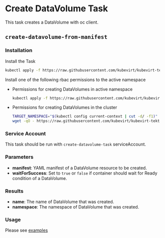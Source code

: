 # Create DataVolume Task

This task creates a DataVolume with oc client.

## `create-datavolume-from-manifest`

### Installation

Install the Task

```bash
kubectl apply -f https://raw.githubusercontent.com/kubevirt/kubevirt-tekton-tasks/main/tasks/create-datavolume/manifests/create-datavolume-from-manifest.yaml
```

Install one of the following rbac permissions to the active namespace
- Permissions for creating DataVolumes in active namespace
  ```bash
  kubectl apply -f https://raw.githubusercontent.com/kubevirt/kubevirt-tekton-tasks/main/tasks/create-datavolume/manifests/create-datavolume-namespace-rbac.yaml
  ```
- Permissions for creating DataVolumes in the cluster
  ```bash
  TARGET_NAMESPACE="$(kubectl config current-context | cut -d/ -f1)"
  wget -qO - https://raw.githubusercontent.com/kubevirt/kubevirt-tekton-tasks/main/tasks/create-datavolume/manifests/create-datavolume-cluster-rbac.yaml | sed "s/TARGET_NAMESPACE/$TARGET_NAMESPACE/" | kubectl apply -f -
  ```

### Service Account

This task should be run with `create-datavolume-task` serviceAccount.

### Parameters

- **manifest**: YAML manifest of a DataVolume resource to be created.
- **waitForSuccess**: Set to `true` or `false` if container should wait for Ready condition of a DataVolume.
  
### Results

- **name**: The name of DataVolume that was created.
- **namespace**: The namespace of DataVolume that was created.

### Usage

Please see [examples](examples)